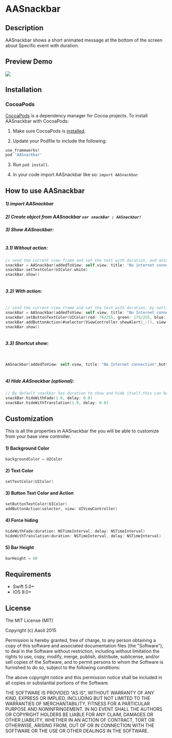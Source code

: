 # AASnackbar

## Description
AASnackbar shows a short animated message at the bottom of the screen about Specific event with duration.

## Preview Demo
<img src="https://lh3.googleusercontent.com/qf4BcHD1IgXcQ-NQw4Vx4PwMsyxvgdaGyzgmYZKTKZO7i1V2LHmEUw=w373-h642-p-b1-c0x00999999">

## Installation

### CocoaPods
[CocoaPods][] is a dependency manager for Cocoa projects. To install AASnackbar with CocoaPods:

1. Make sure CocoaPods is [installed][CocoaPods Installation].

2. Update your Podfile to include the following:

``` ruby
use_frameworks!
pod 'AASnackbar'
```

3. Run `pod install`.

[CocoaPods]: https://cocoapods.org
[CocoaPods Installation]: https://guides.cocoapods.org/using/getting-started.html#getting-started

4. In your code import AASnackbar like so:
`import AASnackbar`

## How to use AASnackbar ##
##### 1) import AASnackbar <br/>
##### 2) Create object from AASnackbar ```var snackBar : AASnackbar!``` <br/>
##### 3) Show AASnackbar:<br/><br/>     

##### 3.1) Without action:

```swift
// send the current view frame and set the text with duration, and animation type fade or translation.
snackBar = AASnackbar(addedToView: self.view, title: "No internet connection", duration: 3.0,animationType:.fade)
snackBar.setTextColor(UIColor.white)
snackBar.show()
        
```
##### 3.2) With action:
```swift

// send the current view frame and set the text with duration, by setting button title makes button visible
snackBar = AASnackbar(addedToView: self.view, title: "No Internet connection",buttonTitle: "OK", duration: 3.0,animationType: .translation)
snackBar.setButtonTextColor(UIColor(red: 76/255, green: 175/255, blue: 80/255, alpha: 1.0))
snackBar.addButtonAction(#selector(ViewController.showAlert(_:)), view: self)
snackBar.show()
        
```

##### 3.3) Shortcut show:
```swift


AASnackbar(addedToView: self.view, title: "No Internet connection",buttonTitle: "OK", duration: 3.0,animationType: .translation).show()
        
```

##### 4) Hide AASnackbar (optional):

```swift
// By default snackbar has duration to show and hide itself,this can be used to force hiding snackbar while its currently showing. so if you are showing the snackbar with fade then use fade to hide and same for translation.
snackBar.hideWithFade(1.0, delay: 0.0)
snackBar.hideWithTranslation(1.0, delay: 0.0)
```

## Customization ##
This is all the properties in AASnackbar the you will be able to customize from your base view controller.

#### 1) Background Color<br/>
```swift
backgroundColor = UIColor
```
#### 2) Text Color<br/>
```swift
setTextColor(UIColor)
```
#### 3) Button Text Color and Action<br/>
```swift
setButtonTextColor(UIColor)
addButtonAction(selector, view: UIViewController)
```
#### 4) Force hiding<br/>
```swift
hideWithFade(duration: NSTimeInterval, delay: NSTimeInterval)
hideWithTranslation(duration: NSTimeInterval, delay: NSTimeInterval)
```

#### 5) Bar Height<br/>
```swift
barHeight = 60
```

## Requirements ##
* Swift 5.0+
* IOS 9.0+

## License ##

The MIT License (MIT)

Copyright (c) AaoIi 2015

Permission is hereby granted, free of charge, to any person obtaining a copy of this software and associated documentation files (the "Software"), to deal in the Software without restriction, including without limitation the rights to use, copy, modify, merge, publish, distribute, sublicense, and/or sell copies of the Software, and to permit persons to whom the Software is furnished to do so, subject to the following conditions:

The above copyright notice and this permission notice shall be included in all copies or substantial portions of the Software.

THE SOFTWARE IS PROVIDED "AS IS", WITHOUT WARRANTY OF ANY KIND, EXPRESS OR IMPLIED, INCLUDING BUT NOT LIMITED TO THE WARRANTIES OF MERCHANTABILITY, FITNESS FOR A PARTICULAR PURPOSE AND NONINFRINGEMENT. IN NO EVENT SHALL THE AUTHORS OR COPYRIGHT HOLDERS BE LIABLE FOR ANY CLAIM, DAMAGES OR OTHER LIABILITY, WHETHER IN AN ACTION OF CONTRACT, TORT OR OTHERWISE, ARISING FROM, OUT OF OR IN CONNECTION WITH THE SOFTWARE OR THE USE OR OTHER DEALINGS IN THE SOFTWARE.
